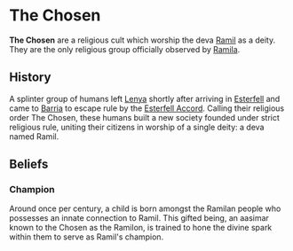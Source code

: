 # The Chosen

**The Chosen** are a religious cult which worship the deva [Ramil](../../pantheon/ramil.md) as a deity. They are the only religious group officially observed by [Ramila](../../societies/ramila).

## History

A splinter group of humans left [Lenya](../../mote/esterfell/lenya) shortly after arriving in [Esterfell](../../mote/esterfell) and came to [Barria](../../mote/esterfell/barria) to escape rule by the [Esterfell Accord](../../societies/esterfell-accord). Calling their religious order The Chosen, these humans built a new society founded under strict religious rule, uniting their citizens in worship of a single deity: a deva named Ramil.

## Beliefs

### Champion

Around once per century, a child is born amongst the Ramilan people who possesses an innate connection to Ramil. This gifted being, an aasimar known to the Chosen as the Ramilon, is trained to hone the divine spark within them to serve as Ramil's champion.
